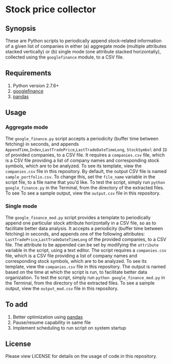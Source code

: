 <h1><b>Stock price collector</b></h1>

<h2><b>Synopsis</b></h2>

These are Python scripts to periodically append stock-related information of a given list of companies in either (a) aggregate mode (multiple attributes stacked vertically) or (b) single mode (one attribute stacked horizontally), collected using the `googlefinance` module, to a CSV file.

<h2><b>Requirements</b></h2>

1. Python version 2.7.6+
2. [googlefinance](https://pypi.python.org/pypi/googlefinance)
3. [pandas](https://pypi.python.org/pypi/pandas/0.17.1/)

<h2><b>Usage</b></h2>

<h3> Aggregate mode </h3>

The `google_finance.py` script accepts a periodicity (buffer time between fetching) in seconds, and appends `AppendTime`,`Index`,`LastTradePrice`,`LastTradeDateTimeLong`, `StockSymbol` and `ID` of provided companies, to a CSV file. It requires a `companies.csv` file, which is a CSV file providing a list of company names and corresponding stock symbols, which are to be analyzed. To see its template, view the `companies.csv` file in this repository. By default, the output CSV file is named `sample_portfolio.csv`. To change this, set the `file_name` variable in the script file, to a file name that you'd like. To test the script, simply run `python google_finance.py` in the Terminal, from the directory of the extracted files. To see  To see a sample output, view the `output.csv` file in this repository.

<h3> Single mode </h3>

The `google_finance_mod.py` script provides a template to periodically append one particular stock attribute horizontally in a CSV file, so as to facilitate better data analysis. It accepts a periodicity (buffer time between fetching) in seconds, and appends one of the following attributes: `LastTradePrice`,`LastTradeDateTimeLong` of the provided companies, to a CSV file. The attribute to be appended can be set by modifying the `attribute` variable in the script, using a text editor. The script requires a `companies.csv` file, which is a CSV file providing a list of company names and corresponding stock symbols, which are to be analyzed. To see its template, view the `companies.csv` file in this repository. The output is named based on the time at which the script is run, to facilitate better data organization. To test the script, simply run `python google_finance_mod.py` in the Terminal, from the directory of the extracted files. To see a sample output, view the `output_mod.csv` file in this repository.

<h2><b>To add</b></h2>

1. Better optimization using [pandas](https://pypi.python.org/pypi/pandas/0.17.1/)
2. Pause/resume capability in same file
3. Implement scheduling to run script on system startup

<h2><b>License</b></h2>

Please view LICENSE for details on the usage of code in this repository.

